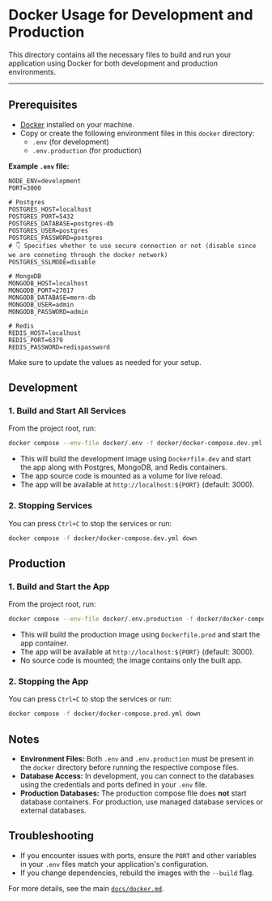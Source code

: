# Docker Usage for Development and Production

This directory contains all the necessary files to build and run your application using Docker for both development and production environments.

---

## Prerequisites

- [Docker](https://docs.docker.com/get-docker/) installed on your machine.
- Copy or create the following environment files in this `docker` directory:
  - `.env` (for development)
  - `.env.production` (for production)

**Example `.env` file:**

```env
NODE_ENV=development
PORT=3000

# Postgres
POSTGRES_HOST=localhost
POSTGRES_PORT=5432
POSTGRES_DATABASE=postgres-db
POSTGRES_USER=postgres
POSTGRES_PASSWORD=postgres
# 👇 Specifies whether to use secure connection or not (disable since we are conneting through the docker network)
POSTGRES_SSLMODE=disable

# MongoDB
MONGODB_HOST=localhost
MONGODB_PORT=27017
MONGODB_DATABASE=mern-db
MONGODB_USER=admin
MONGODB_PASSWORD=admin

# Redis
REDIS_HOST=localhost
REDIS_PORT=6379
REDIS_PASSWORD=redispassword
```

Make sure to update the values as needed for your setup.

## Development

### 1. Build and Start All Services

From the project root, run:

```bash
docker compose --env-file docker/.env -f docker/docker-compose.dev.yml up --build
```

- This will build the development image using `Dockerfile.dev` and start the app along with Postgres, MongoDB, and Redis containers.
- The app source code is mounted as a volume for live reload.
- The app will be available at `http://localhost:${PORT}` (default: 3000).

### 2. Stopping Services

You can press `Ctrl+C` to stop the services or run:

```bash
docker compose -f docker/docker-compose.dev.yml down
```

## Production

### 1. Build and Start the App

From the project root, run:

```bash
docker compose --env-file docker/.env.production -f docker/docker-compose.prod.yml up --build
```

- This will build the production image using `Dockerfile.prod` and start the app container.
- The app will be available at `http://localhost:${PORT}` (default: 3000).
- No source code is mounted; the image contains only the built app.

### 2. Stopping the App

You can press `Ctrl+C` to stop the services or run:

```bash
docker compose -f docker/docker-compose.prod.yml down
```

## Notes

- **Environment Files:** Both `.env` and `.env.production` must be present in the `docker` directory before running the respective compose files.
- **Database Access:** In development, you can connect to the databases using the credentials and ports defined in your `.env` file.
- **Production Databases:** The production compose file does **not** start database containers. For production, use managed database services or external databases.

## Troubleshooting

- If you encounter issues with ports, ensure the `PORT` and other variables in your `.env` files match your application's configuration.
- If you change dependencies, rebuild the images with the `--build` flag.

For more details, see the main [`docs/docker.md`](../docs/docker.md).
